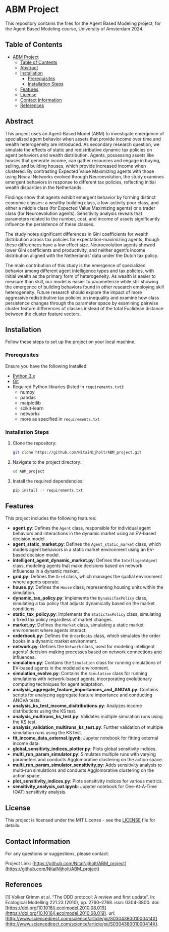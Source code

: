 # ABM Project

This repository contains the files for the Agent Based Modeling project, for the Agent Based Modeling course, University of Amsterdam 2024.
## Table of Contents

- [ABM Project](#abm-project)
  - [Table of Contents](#table-of-contents)
  - [Abstract](#abstract)
  - [Installation](#installation)
    - [Prerequisites](#prerequisites)
    - [Installation Steps](#installation-steps)
  - [Features](#features)
  - [License](#license)
  - [Contact Information](#contact-information)
  - [References](#references)
  
 

## Abstract

This project uses an Agent-Based Model (ABM) to investigate emergence of specialized agent behavior when assets that provide income over time and wealth heterogeneity are introduced. As secondary research question, we simulate the effects of static and redistributive dynamic tax policies on agent behaviors and wealth distribution. Agents, possessing assets like houses that generate income, can gather resources and engage in buying, selling, and building houses, which provide increased income when clustered. By contrasting Expected Value Maximizing agents with those using Neural Networks evolved through Neuroevolution, the study examines emergent behaviors in response to different tax policies, reflecting initial wealth disparities in the Netherlands.

Findings show that agents exhibit emergent behavior by forming distinct economic classes: a wealthy building class, a low-activity poor class, and either a middle class (for Expected Value Maximizing agents) or a trader class (for Neuroevolution agents). Sensitivity analysis reveals that parameters related to the number, cost, and income of assets significantly influence the persistence of these classes.

The study notes significant differences in Gini coefficients for wealth distribution across tax policies for expectation-maximizing agents, though these differences have a low effect size. Neuroevolution agents showed lower Gini coefficients and productivity, and neither agent’s income distribution aligned with the Netherlands’ data under the Dutch tax policy.

The main contribution of this study is the emergence of specialized behavior among different agent intelligence types and tax policies, with initial wealth as the primary form of heterogeneity. As wealth is easier to measure than skill, our model is easier to parameterize while still showing the emergence of building behaviors found in other research employing skill heterogeneity. Future research should explore the impact of more aggressive redistributive tax policies on inequality and examine how class persistence changes through the parameter space by examining pairwise cluster feature differences of classes instead of the total Euclidean distance between the cluster feature vectors.



## Installation

Follow these steps to set up the project on your local machine.

### Prerequisites

Ensure you have the following installed:

- [Python 3.x](https://www.python.org/downloads/)
- [Git](https://git-scm.com/)
- Required Python libraries (listed in `requirements.txt`):
  - numpy
  - pandas
  - matplotlib
  - scikit-learn
  - networkx
  - more as specified in `requirements.txt`

### Installation Steps

1. Clone the repository:

   ```bash
   git clone https://github.com/NitaiNijholt/ABM_project.git
   ```

2. Navigate to the project directory:

   ```bash
   cd ABM_project
   ```

3. Install the required dependencies:

   ```bash
   pip install -r requirements.txt
   ```

## Features

This project includes the following features:

- **agent.py**: Defines the `Agent` class, responsible for individual agent behaviors and interactions in the dynamic market using an EV-based decision model.
- **agent_static_market.py**: Defines the `Agent_static_market` class, which models agent behaviors in a static market environment using an EV-based decision model.
- **intelligent_agent_dynamic_market.py**: Defines the `IntelligentAgent` class, modeling agents that make decisions based on network influences in a dynamic market.
- **grid.py**: Defines the `Grid` class, which manages the spatial environment where agents operate.
- **house.py**: Defines the `House` class, representing housing units within the simulation.
- **dynamic_tax_policy.py**: Implements the `DynamicTaxPolicy` class, simulating a tax policy that adjusts dynamically based on the market conditions.
- **static_tax_policy.py**: Implements the `StaticTaxPolicy` class, simulating a fixed tax policy regardless of market changes.
- **market.py**: Defines the `Market` class, simulating a static market environment where agents interact.
- **orderbook.py**: Defines the `OrderBooks` class, which simulates the order books in a dynamic market environment.
- **network.py**: Defines the `Network` class, used for modeling intelligent agents' decision-making processes based on network connections and influences.
- **simulation.py**: Contains the `Simulation` class for running simulations of EV-based agents in the modeled environment.
- **simulation_evolve.py**: Contains the `Simulation` class for running simulations with network-based agents, incorporating evolutionary computing techniques for agent adaptation.
- **analysis_aggregate_feature_importances_and_ANOVA.py**: Contains scripts for analyzing aggregate feature importance and conducting ANOVA tests.
- **analysis_ks_test_income_disitributions.py**: Analyzes income distributions using the KS test.
- **analysis_multiruns_ks_test.py**: Validates multiple simulation runs using the KS test.
- **analysis_validation_multiruns_ks_test.py**: Further validation of multiple simulation runs using the KS test.
- **fit_income_data_external.ipynb**: Jupyter notebook for fitting external income data.
- **global_sensitivty_indices_plotter.py**: Plots global sensitivity indices.
- **multi_run_param_simulator.py**: Simulates multiple runs with varying parameters and conducts Agglomorative clustering on the action space.
- **multi_run_param_simulator_sensitivity.py**: Adds sensitivity analysis to multi-run simulations and conducts Agglomorative clustering on the action space.
- **plot_sensitivity_indices.py**: Plots sensitivity indices for various metrics.
- **sensitivity_analysis_oat.ipynb**: Jupyter notebook for One-At-A-Time (OAT) sensitivity analysis.

## License

This project is licensed under the MIT License - see the [LICENSE](LICENSE) file for details.

## Contact Information

For any questions or suggestions, please contact:

Project Link: [https://github.com/NitaiNijholt/ABM_project](https://github.com/NitaiNijholt/ABM_project)

## References

[1] Volker Grimm et al. “The ODD protocol: A review and first update”. In: Ecological Modelling 221.23 (2010), pp. 2760–2768. issn: 0304-3800. doi: [https://doi.org/10.1016/j.ecolmodel.2010.08.019](https://doi.org/10.1016/j.ecolmodel.2010.08.019). url: [http://www.sciencedirect.com/science/article/pii/S030438001000414X](http://www.sciencedirect.com/science/article/pii/S030438001000414X).
